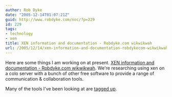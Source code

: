 ```yaml
---
author: Rob Dyke
date: "2005-12-14T01:07:21Z"
guid: http://www.robdyke.com/noc/?p=229
id: 229
tags:
- technology
- xen
title: XEN information and documentation - Robdyke.com wikwikwah
url: /2005/12/14/xen-information-and-documentation-robdykecom-wikwikwah/
---
```

Here are some things I am working on at present. [XEN information and documentation - Robdyke.com wikwikwah](http://www.robdyke.com/wikwikwah/index.php/XEN_information_and_documentation). We're researching using xen on a colo server with a bunch of other free software to provide a range of communication &#38; collaboration tools.

Many of the tools I've been looking at are [tagged up](http://del.icio.us/robd/tools).